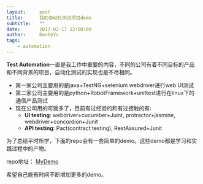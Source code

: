 ```yaml
---
layout:     post
title:      我的自动化测试项目demo
subtitle:   ""
date:       2017-02-17 12:00:00
author:     DanteYu
tags:
    - automation
---
```


**Test Automation**一直是我工作中重要的内容，不同的公司有着不同目标的产品和不同背景的项目，自动化测试的实现也是不尽相同。

- 第一家公司主要用的是java+TestNG+selenium webdriver进行web UI测试
- 第二家公司主要用的是python+RobotFramework+unittest进行在linux下的通信产品测试
- 现在公司用的可就多了，目前有过经验的和有过接触的有:
	- __UI testing__: webdriver+cucumber+Juint, protractor+jasmine, webdriver+concordion+Junit
	- __API testing__: Pact(contract testing), RestAssured+Junit

为了总结平时所学，下面的repo会有一些简单的demo。这些demo都是学习和实践过程中的产物。

repo地址： [MyDemo](https://github.com/DanteYu/Test_Automation_Demo)

希望自己能有时间不断增加更多的demo。